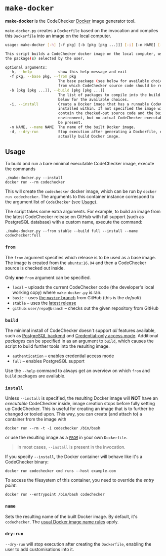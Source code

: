 `make-docker`
=============

**make-docker** is the CodeChecker [Docker](http://docker.com) image generator
tool.

`make-docker.py` creates a `Dockerfile` based on the invocation and 
compiles this `Dockerfile` into an image on the local computer.

```bash
usage: make-docker [-h] [-f pkg] [-b [pkg [pkg ...]]] [-i] [-n NAME] [-d]

This script builds a CodeChecker docker image on the local computer, using
the package(s) selected by the user.

optional arguments:
  -h, --help            show this help message and exit
  -f pkg, --base pkg, --from pkg
                        The base package (see below for available choices)
                        from which CodeChecker source code should be retrieved.
  -b [pkg [pkg ...]], --build [pkg [pkg ...]]
                        The list of packages to compile into the build. See
                        below for the available choices.
  -i, --install         Create a Docker image that has a runnable CodeChecker
                        installed within. If not specified the image will only
                        contain the checked-out source code and the built
                        environment, but no actual CodeChecker executable will
                        be present.
  -n NAME, --name NAME  The name of the built Docker image.
  -d, --dry-run         Stop execution after generating a Dockerfile, do NOT
                        actually build Docker image.
```

Usage
-----

To build and run a bare minimal executable CodeChecker image, execute
the commands

    ./make-docker.py --install
    docker run --rm codechecker

This will create the `codechecker` docker image, which can be run by `docker
run codechecker`. The arguments to this container instance correspond to the
argument list of `CodeChecker` (see [Usage](/docs/usage.md)).

The script takes some extra arguments. For example, to build an image from the
latest CodeChecker release on GitHub with full support (such as PostgreSQL
database) with a custom name, execute the command: 

    ./make-docker.py --from stable --build full --install --name codechecker:full

### `from`

The `from` argument specifies which release is to be used as a base image.
The image is created from the `ubuntu:16.04` and then a CodeChecker source
is checked out inside.

Only **one** `from` argument can be specified.

  * `local` &ndash; uploads the current CodeChecker code (the developer's
    local working copy) where `make-docker.py` is ran.
  * `basic` &ndash; uses [the `master`
    branch](http://github.com/Ericsson/codechecker) from GitHub (this is
    the _default_)
  * `stable` &ndash; uses the [latest
    release](https://github.com/Ericsson/codechecker/releases/latest)
  * `github:user/repo@branch` &ndash; checks out the given repository from
    GitHub

### `build`

The minimal install of CodeChecker doesn't support _all_ features available,
such as [PostgreSQL backend](/docs/postgresql_setup.md) and [Credential-only
access mode](/docs/authentication.md). Additional _packages_ can be specified in as an
argument to `build`, which causes the script to build further tools into the
resulting image.

  * `authentication` &ndash; enables credential access mode
  * `full` &ndash; enables PostgreSQL support

Use the `--help` command to always get an overview on which `from` and `build`
packages are available.

### `install`

Unless `--install` is specified, the resulting Docker image will **NOT** have
an _executable_ CodeChecker inside, image creation stops before fully setting
up CodeChecker. This is useful for creating an image that is to further be
changed or tooled upon. This way, you can create (and attach to) a container
from the image with

    docker run --rm -t -i codechecker /bin/bash

or use the resulting image as a
[`FROM`](https://docs.docker.com/engine/reference/builder/#/from) in your
own `Dockerfile`.

> In most cases, `--install` is present in the invocation.

If you specify `--install`, the Docker container will behave like it's a
CodeChecker binary:

    docker run codechecker cmd runs --host example.com

To access the filesystem of this container, you need to override the _entry 
point_:

    docker run --entrypoint /bin/bash codechecker

### `name`

Sets the resulting name of the built Docker image. By default, it's
`codechecker`. The [usual Docker image name
rules](https://docs.docker.com/engine/reference/commandline/build/) apply.

### `dry-run`

`--dry-run` will stop execution after creating the `Dockerfile`, enabling the
user to add customisations into it.
